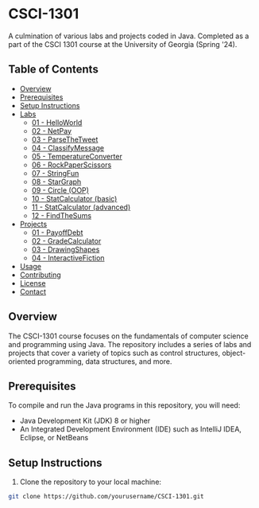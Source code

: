 # CSCI-1301

A culmination of various labs and projects coded in Java. Completed as a part of the CSCI 1301 course at the University of Georgia (Spring '24).

## Table of Contents
- [Overview](#overview)
- [Prerequisites](#prerequisites)
- [Setup Instructions](#setup-instructions)
- [Labs](https://github.com/sseth30/CSCI-1301/tree/033d5a81a3ae591a8f61fb4130c2019ca179a2f0/Labs)
  - [01 - HelloWorld](https://github.com/sseth30/CSCI-1301/tree/033d5a81a3ae591a8f61fb4130c2019ca179a2f0/Labs/01%20-%20HelloWorld)
  - [02 - NetPay](https://github.com/sseth30/CSCI-1301/tree/033d5a81a3ae591a8f61fb4130c2019ca179a2f0/Labs/02%20-%20NetPay)
  - [03 - ParseTheTweet](https://github.com/sseth30/CSCI-1301/tree/033d5a81a3ae591a8f61fb4130c2019ca179a2f0/Labs/03%20-%20ParseTheTweet)
  - [04 - ClassifyMessage](https://github.com/sseth30/CSCI-1301/tree/033d5a81a3ae591a8f61fb4130c2019ca179a2f0/Labs/04%20-%20ClassifyMessage)
  - [05 - TemperatureConverter](https://github.com/sseth30/CSCI-1301/tree/033d5a81a3ae591a8f61fb4130c2019ca179a2f0/Labs/05%20-%20TemperatureConverter)
  - [06 - RockPaperScissors](https://github.com/sseth30/CSCI-1301/tree/033d5a81a3ae591a8f61fb4130c2019ca179a2f0/Labs/06%20-%20RockPaperScissors)
  - [07 - StringFun](https://github.com/sseth30/CSCI-1301/tree/033d5a81a3ae591a8f61fb4130c2019ca179a2f0/Labs/07%20-%20StringFun)
  - [08 - StarGraph](https://github.com/sseth30/CSCI-1301/tree/033d5a81a3ae591a8f61fb4130c2019ca179a2f0/Labs/08%20-%20StarGraph)
  - [09 - Circle (OOP)](https://github.com/sseth30/CSCI-1301/tree/033d5a81a3ae591a8f61fb4130c2019ca179a2f0/Labs/09%20-%20Circle%20(OOP))
  - [10 - StatCalculator (basic)](https://github.com/sseth30/CSCI-1301/tree/033d5a81a3ae591a8f61fb4130c2019ca179a2f0/Labs/10%20-%20StatCalculator%20(basic))
  - [11 - StatCalculator (advanced)](https://github.com/sseth30/CSCI-1301/tree/033d5a81a3ae591a8f61fb4130c2019ca179a2f0/Labs/11%20-%20StatCalculator%20(advanced))
  - [12 - FindTheSums](https://github.com/sseth30/CSCI-1301/tree/033d5a81a3ae591a8f61fb4130c2019ca179a2f0/Labs/12%20-%20FindTheSums)
- [Projects](https://github.com/sseth30/CSCI-1301/tree/033d5a81a3ae591a8f61fb4130c2019ca179a2f0/Projects)
  - [01 - PayoffDebt](https://github.com/sseth30/CSCI-1301/tree/033d5a81a3ae591a8f61fb4130c2019ca179a2f0/Projects/01%20-%20PayoffDebt)
  - [02 - GradeCalculator](https://github.com/sseth30/CSCI-1301/tree/033d5a81a3ae591a8f61fb4130c2019ca179a2f0/Projects/02%20-%20GradeCalculator)
  - [03 - DrawingShapes](https://github.com/sseth30/CSCI-1301/tree/033d5a81a3ae591a8f61fb4130c2019ca179a2f0/Projects/03%20-%20DrawingShapes)
  - [04 - InteractiveFiction](https://github.com/sseth30/CSCI-1301/tree/033d5a81a3ae591a8f61fb4130c2019ca179a2f0/Projects/04%20-%20InteractiveFiction)
- [Usage](#usage)
- [Contributing](#contributing)
- [License](#license)
- [Contact](#contact)

## Overview

The CSCI-1301 course focuses on the fundamentals of computer science and programming using Java. The repository includes a series of labs and projects that cover a variety of topics such as control structures, object-oriented programming, data structures, and more.

## Prerequisites

To compile and run the Java programs in this repository, you will need:

- Java Development Kit (JDK) 8 or higher
- An Integrated Development Environment (IDE) such as IntelliJ IDEA, Eclipse, or NetBeans

## Setup Instructions

1. Clone the repository to your local machine:

```bash
git clone https://github.com/yourusername/CSCI-1301.git
